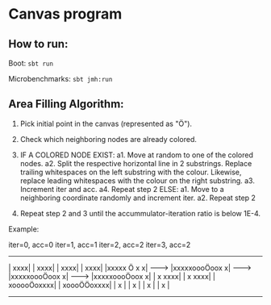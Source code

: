 # Canvas program

## How to run:

Boot: ```sbt run```

Microbenchmarks: ```sbt jmh:run```


## Area Filling Algorithm:

 1. Pick initial point in the canvas (represented as "Ö").

 2. Check which neighboring nodes are already colored.

 3. IF A COLORED NODE EXIST:
   a1. Move at random to one of the colored nodes.
   a2. Split the respective horizontal line in 2 substrings. Replace trailing whitespaces
       on the left substring with the colour. Likewise, replace leading whitespaces with
       the colour on the right substring.
   a3. Increment iter and acc.
   a4. Repeat step 2
   ELSE:
   a1. Move to a neighboring coordinate randomly and increment iter.
   a2. Repeat step 2

 4. Repeat step 2 and 3 until the accummulator-iteration ratio is below 1E-4.


Example:

iter=0, acc=0          iter=1, acc=1          iter=2, acc=2          iter=3, acc=2
-----------------      -----------------      -----------------      -----------------
|           xxxx|      |           xxxx|      |           xxxx|      |           xxxx|
|xxxxx   Ö  x  x| ---> |xxxxxoooÖoox  x| ---> |xxxxxoooÖoox  x| ---> |xxxxxoooÖoox  x|
|    x      xxxx|      |    x      xxxx|      |    xooooÖoxxxx|      |    xoooÖÖoxxxx|
|    x          |      |    x          |      |    x          |      |    x          |
-----------------      -----------------      -----------------      -----------------
